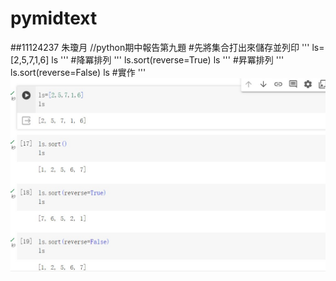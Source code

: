 # pymidtext
##11124237 朱瓊月
//python期中報告第九題
#先將集合打出來儲存並列印
'''
ls=[2,5,7,1,6]
ls
'''
#降冪排列
'''
ls.sort(reverse=True)
ls
'''
#昇冪排列
'''
ls.sort(reverse=False)
ls
#實作
'''
![image](https://github.com/moon0429/pymidtext/blob/main/midpy.png)
